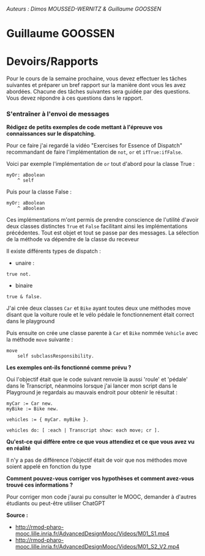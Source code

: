 *Auteurs : Dimos MOUSSED-WERNITZ & Guillaume GOOSSEN*

# Guillaume GOOSSEN

# Devoirs/Rapports

Pour le cours de la semaine prochaine, vous devez effectuer les tâches suivantes et préparer un bref rapport sur la manière dont vous les avez abordées. Chacune des tâches suivantes sera guidée par des questions. Vous devez répondre à ces questions dans le rapport.
### S'entraîner à l'envoi de messages

**Rédigez de petits exemples de code mettant à l'épreuve vos connaissances sur le dispatching.**

Pour ce faire j'ai regardé la vidéo "Exercises for Essence of Dispatch" recommandant de faire l'implémentation de `not`, `or` et `ifTrue:ifFalse`. 

Voici par exemple l'implémentation de `or` tout d'abord pour la classe True :

```
myOr: aBoolean
	^ self
```
Puis pour la classe False :

```
myOr: aBoolean
	^ aBoolean
```

Ces implémentations m'ont permis de prendre conscience de l'utilité d'avoir deux classes distinctes `True` et `False` facilitant ainsi les implémentations précédentes. Tout est objet et tout se passe par des messages. La sélection de la méthode va dépendre de la classe du receveur

Il existe différents types de dispatch :
- unaire :
```
true not.
```
- binaire
```
true & false.
```

J'ai crée deux classes `Car` et `Bike` ayant toutes deux une méthodes move disant que la voiture roule et le vélo pédale le fonctionnement était correct dans le playground

Puis ensuite on crée une classe parente à `Car` et `Bike` nommée `Vehicle` avec la méthode `move` suivante :
```
move 
    self subclassResponsibility.
```

**Les exemples ont-ils fonctionné comme prévu ?**

Oui l'objectif était que le code suivant renvoie là aussi 'roule' et 'pédale' dans le Transcript, néanmoins lorsque j'ai lancer mon script dans le Playground je regardais au mauvais endroit pour obtenir le résultat : 
```
myCar := Car new.
myBike := Bike new.

vehicles := { myCar. myBike }.

vehicles do: [ :each | Transcript show: each move; cr ].
```

**Qu'est-ce qui diffère entre ce que vous attendiez et ce que vous avez vu en réalité**

Il n'y a pas de différence l'objectif était de voir que nos méthodes move soient appelé en fonction du type 

**Comment pouvez-vous corriger vos hypothèses et comment avez-vous trouvé ces informations ?**

Pour corriger mon code j'aurai pu consulter le MOOC, demander à d'autres étudiants ou peut-être utiliser ChatGPT

**Source :**
- http://rmod-pharo-mooc.lille.inria.fr/AdvancedDesignMooc/Videos/M01_S1.mp4
- http://rmod-pharo-mooc.lille.inria.fr/AdvancedDesignMooc/Videos/M01_S2_V2.mp4
